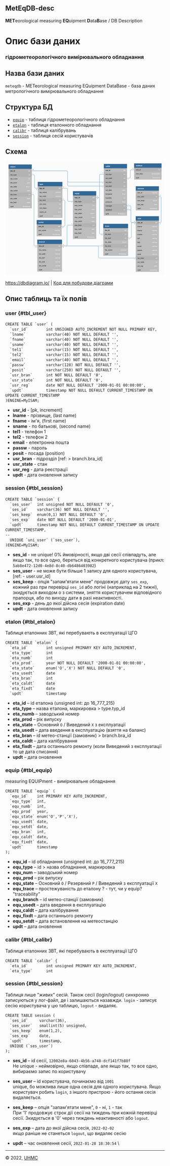 ## MetEqDB-desc
**MET**eorological measuring **EQ**uipment **D**ata**B**ase / DB Description

# Опис бази даних
### гідрометеорологічного вимірювального обладнання


## Назва бази даних

`meteqdb` - METeorological measuring EQuipment DataBase - база даних метрологічного вимірювального обладнання

## Структура БД

- [`equip`](#tbl_equip) - таблиця гідрометеорологічного обладнання
- [`etalon`](#tbl_etalon) - таблиця еталонного обладнання
- [`calibr`](#tbl_calibr) - таблиця калібрувань
- [`session`](#tbl_session) - таблиця сесій користувачів

## Схема

![medb.png](medb.png "Схема MEdb")

<https://dbdiagram.io/> | [Код для побудови діаграми](dbdiagram_code)


## Опис таблиць та їх полів

### user {#tbl_user}

```mysql
CREATE TABLE `user` (
  `usr_id`        int UNSIGNED AUTO_INCREMENT NOT NULL PRIMARY KEY,
  `lname`         varchar(40) NOT NULL DEFAULT '',
  `fname`         varchar(40) NOT NULL DEFAULT '',
  `sname`         varchar(40) NOT NULL DEFAULT '',
  `tel1`          varchar(15) NOT NULL DEFAULT '',
  `tel2`          varchar(15) NOT NULL DEFAULT '',
  `email`         varchar(40) NOT NULL DEFAULT '',
  `passw`         varchar(128) NOT NULL DEFAULT '',
  `posit`         varchar(250) NOT NULL DEFAULT '',
  `usr_bran`      int NOT NULL DEFAULT '0',
  `usr_state`     int NOT NULL DEFAULT '0',
  `usr_reg`       date NOT NULL DEFAULT '2000-01-01 00:00:00',
  `updt`          timestamp NOT NULL DEFAULT CURRENT_TIMESTAMP ON UPDATE CURRENT_TIMESTAMP
)ENGINE=MyISAM;
```

- **usr_id**    - [pk, increment]
- **lname**     - прізвище, (last name)
- **fname**     - ім'я, (first name)
- **sname**     - по батькові, (second name)
- **tel1**      - телефон 1
- **tel2**      - телефон 2
- **email**     - електронна пошта
- **passw**     - пароль
- **posit**     - посада (position)
- **usr_bran**  - підрозділ [ref: > branch.bra_id]
- **usr_state** - стан
- **usr_reg**   - дата реєстрації
- **updt**      - дата оновлення запису


### session {#tbl_session}

```mysql
CREATE TABLE `session` {
  `ses_user`  int unsigned NOT NULL DEFAULT '0',
  `ses_id`    varchar(36) NOT NULL DEFAULT '',
  `ses_keep`  enum(0,1) NOT NULL DEFAULT '0',
  `ses_exp`   date NOT NULL DEFAULT '2000-01-01',
  `updt`      timestamp NOT NULL DEFAULT CURRENT_TIMESTAMP ON UPDATE CURRENT_TIMESTAMP,
--
  UNIQUE `uni_user` (`ses_user`),
)ENGINE=MyISAM;
```

- **ses_id**   - не unique! 0% ймовірності, якщо дві сесії співпадуть, але якщо так, то все одно, береться від конкретного користувача (прикл: `5ab8e472-12d0-4e8d-8c40-db6486403982`)
- **ses_user** - не може бути більше 1 запису для одного користувача, [ref: - user.usr_id]
- **ses_keep** - опція "запам'ятати мене" продовжує дату `ses_exp`, кожний раз при перевірці `ses_id` або логіні (наприклад на 2 тижні), зкидується виходом о з системи, зняття користувачем відповідного прапорця, або по виходу дати в разі неактивності.
- **ses_exp**  - день до якої дійсна сесія (expiration date)
- **updt**     - дата оновлення запису


### etalon {#tbl_etalon}

Таблиця еталонних ЗВТ, які перебувають в експлуатації ЦГО

```mysql
CREATE TABLE `etalon` {
  `eta_id`        int unsigned PRIMARY KEY AUTO_INCREMENT,
  `eta_type`      int
  `eta_numb`      int
  `eta_prod`      year NOT NULL DEFAULT '2000-01-01 00:00:00',
  `eta_state`     enum('O','X') NOT NULL DEFAULT '0',
  `eta_usedt`     date
  `eta_bran`      int
  `eta_caldt`     date
  `eta_fixdt`     date
  `updt`          timestamp
```

- **eta_id**    – id еталона (unsigned int: до 16_777_215)
- **eta_type**  – назва еталона, маркировка > type.typ_id
- **eta_numb**  – заводський номер
- **eta_prod**  – рік випуску
- **eta_state** – Основний `O` / Виведений `X` з експлуатації
- **eta_usedt** – дата введення в експлуатацію (взяття на баланс)
- **eta_bran**  – id метео-станції (замовник) > branch.bra_id
- **eta_caldt** – дата калібрування
- **eta_fixdt** – дата останнього ремонту (коли Виведений з експлуатації то це дата списання)
- **updt**      – дата оновлення


### equip {#tbl_equip}

measuring EQUIPment - вимірювальне обладнання

```mysql
CREATE TABLE `equip` (
  `equ_id`    int PRIMARY KEY AUTO_INCREMENT,
  `equ_type`  int,
  `equ_numb`  int,
  `equ_prod`  year,
  `equ_state` enum('O','P','X'),
  `equ_usedt` date,
  `equ_setdt` date,
  `equ_bran`  int,
  `equ_caldt` date,
  `equ_fixdt` date,
  `updt`      timestamp
);
```

- **equ_id**     – id обладнання (unsigned int: до 16_777_215)
- **equ_type**   – id > назва обладнання, маркировка
- **equ_num**    – заводський номер
- **equ_prod**   – рік випуску
- **equ_state**  – Основний `O` / Резервний `P` / Виведений з експлуатації `X`
- **equ_trace**  – простежуваність до еталону ? - тут, чи у equip? "traceability"
- **equ_branch** – id метео-станції (замовник)
- **equ_usedt**  – дата введення в експлуатацію
- **equ_caldt**  – дата калібрування
- **equ_fixdt**  – дата останнього ремонту
- **equ_setdt**  – дата встановлення на метеостанцію
- **updt**       – дата оновлення


### calibr {#tbl_calibr}

Таблиця еталонних ЗВТ, які перебувають в експлуатації ЦГО

```mysql
CREATE TABLE `calibr` {
  `eta_id`        int unsigned PRIMARY KEY AUTO_INCREMENT,
  `eta_type`      int
```


### session {#tbl_session}

Таблиця лише "живих" сесій. Також сесії (login/logout) синхронно записуються у лог-файл, де і залишаються назавжди.
`login` - записує сесію користувача у цю таблицю, `logout` - видаляє.

```mysql
CREATE TABLE session (
  `ses_id`     varchar(36),
  `ses_user`   smallint(5) unsigned,
  `ses_keep`   enum(1,2),
  `ses_exp`    date,
  `updt`       timestamp,
  UNIQUE (`ses_user`)
);
```
- **ses_id** – id сесії, `12002e8a-6043-4b56-a748-dcf141f7b88f` \
Не unique - неймовірно, якщо співпаде, але якщо так, то все одно, вибираємо запис по користувачу

- **ses_user** – id користувача, починаємо від `1001` \
unique, бо можлива лише одна сесія для одного користувача. Якщо користувач робить `login`, з іншого пристрою - його остання сесія видаляється.

- **ses_keep** – опція "запам'ятати мене", `0` - ні, `1` - так \
При '1' продовжує строк дії сесії на тиждень при кожній перевірці сесії. Зкидується в '0' через тиждень неактивності або `logout`.

- **ses_exp** – дата до якої дійсна сесія, `2022-02-02` \
якщо раніше не станеться `logout`, що видаляє сесію

- **updt** – час оновлення сесії, `2022-01-28 18:30:54` \



---
&copy; 2022, [UHMC](https://meteo.gov.ua/)
